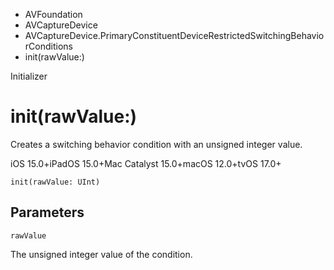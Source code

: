 

- AVFoundation
- AVCaptureDevice
- AVCaptureDevice.PrimaryConstituentDeviceRestrictedSwitchingBehaviorConditions
-  init(rawValue:) 

Initializer

# init(rawValue:)

Creates a switching behavior condition with an unsigned integer value.

iOS 15.0+iPadOS 15.0+Mac Catalyst 15.0+macOS 12.0+tvOS 17.0+

``` source
init(rawValue: UInt)
```

## Parameters 

`rawValue`  

The unsigned integer value of the condition.

